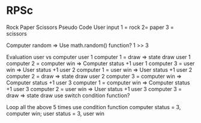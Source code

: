 # RPSc
Rock Paper Scissors
Pseudo Code
User input
    1 = rock
    2= paper
    3 = scissors

Computer random => Use math.random() function?
    1 >> 3

Evaluation user vs computer
    user 1 computer 1 = draw => state draw
    user 1 computer 2 = computer win => Computer status +1
    user 1 computer 3 = user win => User status +1
    user 2 computer 1 = user win => User status +1
    user 2 computer 2 = draw => state draw
    user 2 computer 3 = computer win => Computer status +1
    user 3 computer 1 = computer win => Computer status +1
    user 3 computer 2 = user win => User status +1
    user 3 computer 3 = draw => state draw
use switch condition function?

Loop all the above 5 times use condition function computer status = 3, computer win; user status = 3, user win

